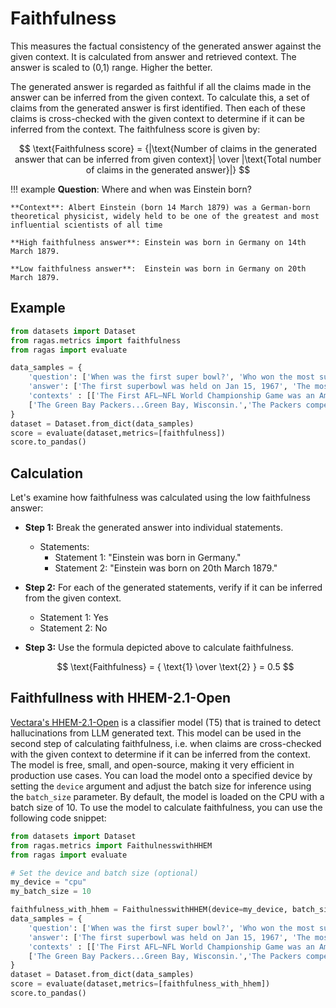 # Faithfulness

This measures the factual consistency of the generated answer against the given context. It is calculated from answer and retrieved context. The answer is scaled to (0,1) range. Higher the better.

The generated answer is regarded as faithful if all the claims made in the answer can be inferred from the given context. To calculate this, a set of claims from the generated answer is first identified. Then each of these claims is cross-checked with the given context to determine if it can be inferred from the context. The faithfulness score is given by:

$$
\text{Faithfulness score} = {|\text{Number of claims in the generated answer that can be inferred from given context}| \over |\text{Total number of claims in the generated answer}|}
$$


!!! example
    **Question**: Where and when was Einstein born?

    **Context**: Albert Einstein (born 14 March 1879) was a German-born theoretical physicist, widely held to be one of the greatest and most influential scientists of all time

    **High faithfulness answer**: Einstein was born in Germany on 14th March 1879.

    **Low faithfulness answer**:  Einstein was born in Germany on 20th March 1879.

## Example

```python
from datasets import Dataset 
from ragas.metrics import faithfulness
from ragas import evaluate

data_samples = {
    'question': ['When was the first super bowl?', 'Who won the most super bowls?'],
    'answer': ['The first superbowl was held on Jan 15, 1967', 'The most super bowls have been won by The New England Patriots'],
    'contexts' : [['The First AFL–NFL World Championship Game was an American football game played on January 15, 1967, at the Los Angeles Memorial Coliseum in Los Angeles,'], 
    ['The Green Bay Packers...Green Bay, Wisconsin.','The Packers compete...Football Conference']],
}
dataset = Dataset.from_dict(data_samples)
score = evaluate(dataset,metrics=[faithfulness])
score.to_pandas()
```

## Calculation 

Let's examine how faithfulness was calculated using the low faithfulness answer:

- **Step 1:** Break the generated answer into individual statements.
    - Statements:
        - Statement 1: "Einstein was born in Germany."
        - Statement 2: "Einstein was born on 20th March 1879."

- **Step 2:** For each of the generated statements, verify if it can be inferred from the given context.
    - Statement 1: Yes
    - Statement 2: No

- **Step 3:** Use the formula depicted above to calculate faithfulness.

    $$
    \text{Faithfulness} = { \text{1} \over \text{2} } = 0.5
    $$


## Faithfullness with HHEM-2.1-Open

[Vectara's HHEM-2.1-Open](https://vectara.com/blog/hhem-2-1-a-better-hallucination-detection-model/) is a classifier model (T5) that is trained to detect hallucinations from LLM generated text. This model can be used in the second step of calculating faithfulness, i.e. when claims are cross-checked with the given context to determine if it can be inferred from the context. The model is free, small, and open-source, making it very efficient in production use cases. You can load the model onto a specified device by setting the `device` argument and adjust the batch size for inference using the `batch_size` parameter. By default, the model is loaded on the CPU with a batch size of 10. To use the model to calculate faithfulness, you can use the following code snippet:

```python
from datasets import Dataset 
from ragas.metrics import FaithulnesswithHHEM
from ragas import evaluate

# Set the device and batch size (optional)
my_device = "cpu"
my_batch_size = 10

faithfulness_with_hhem = FaithulnesswithHHEM(device=my_device, batch_size=my_batch_size)
data_samples = {
    'question': ['When was the first super bowl?', 'Who won the most super bowls?'],
    'answer': ['The first superbowl was held on Jan 15, 1967', 'The most super bowls have been won by The New England Patriots'],
    'contexts' : [['The First AFL–NFL World Championship Game was an American football game played on January 15, 1967, at the Los Angeles Memorial Coliseum in Los Angeles,'], 
    ['The Green Bay Packers...Green Bay, Wisconsin.','The Packers compete...Football Conference']],
}
dataset = Dataset.from_dict(data_samples)
score = evaluate(dataset,metrics=[faithfulness_with_hhem])
score.to_pandas()

```